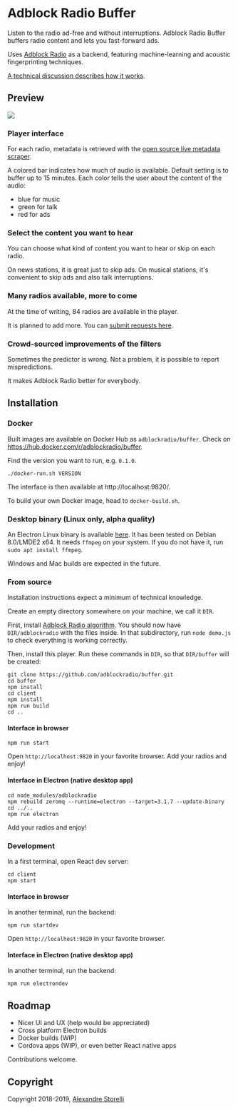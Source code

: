 # Adblock Radio Buffer
Listen to the radio ad-free and without interruptions.
Adblock Radio Buffer buffers radio content and lets you fast-forward ads.

Uses [Adblock Radio](https://github.com/adblockradio/adblockradio) as a backend, featuring machine-learning and acoustic fingerprinting techniques.

[A technical discussion describes how it works](https://www.adblockradio.com/blog/2018/11/15/designing-audio-ad-block-radio-podcast/).

## Preview

![](doc/abr-buffer.png)

### Player interface

For each radio, metadata is retrieved with the [open source live metadata scraper](https://github.com/adblockradio/webradio-metadata).

A colored bar indicates how much of audio is available. Default setting is to buffer up to 15 minutes.
Each color tells the user about the content of the audio:
- blue for music
- green for talk
- red for ads

### Select the content you want to hear

You can choose what kind of content you want to hear or skip on each radio.

On news stations, it is great just to skip ads.
On musical stations, it's convenient to skip ads and also talk interruptions.

### Many radios available, more to come

At the time of writing, 84 radios are available in the player.

It is planned to add more. You can [submit requests here](https://github.com/adblockradio/available-models/).

### Crowd-sourced improvements of the filters

Sometimes the predictor is wrong. Not a problem, it is possible to report mispredictions.

It makes Adblock Radio better for everybody.

## Installation

### Docker
Built images are available on Docker Hub as `adblockradio/buffer`. Check on https://hub.docker.com/r/adblockradio/buffer.

Find the version you want to run, e.g. `0.1.0`.

```
./docker-run.sh VERSION
```

The interface is then available at http://localhost:9820/.

To build your own Docker image, head to `docker-build.sh`.

### Desktop binary (Linux only, alpha quality)
An Electron Linux binary is available [here](http://cdn.s00.adblockradio.com/ABR-Buffer-v1.0.tar.gz).
It has been tested on Debian 8.0/LMDE2 x64.
It needs `ffmpeg` on your system. If you do not have it, run `sudo apt install ffmpeg`.

Windows and Mac builds are expected in the future.

### From source
Installation instructions expect a minimum of technical knowledge.

Create an empty directory somewhere on your machine, we call it `DIR`.

First, install [Adblock Radio algorithm](https://github.com/adblockradio/adblockradio). You should now have `DIR/adblockradio` with the files inside. In that subdirectory, run `node demo.js` to check everything is working correctly.

Then, install this player. Run these commands in `DIR`, so that `DIR/buffer` will be created:
```
git clone https://github.com/adblockradio/buffer.git
cd buffer
npm install
cd client
npm install
npm run build
cd ..
```

#### Interface in browser
```
npm run start
```
Open `http://localhost:9820` in your favorite browser.
Add your radios and enjoy!

#### Interface in Electron (native desktop app)
```
cd node_modules/adblockradio
npm rebuild zeromq --runtime=electron --target=3.1.7 --update-binary
cd ../..
npm run electron
```
Add your radios and enjoy!


### Development

In a first terminal, open React dev server:
```
cd client
npm start
```

#### Interface in browser
In another terminal, run the backend:
```
npm run startdev
```
Open `http://localhost:9820` in your favorite browser.

#### Interface in Electron (native desktop app)
In another terminal, run the backend:
```
npm run electrondev
```

## Roadmap

- Nicer UI and UX (help would be appreciated)
- Cross platform Electron builds
- Docker builds (WIP)
- Cordova apps (WIP), or even better React native apps

Contributions welcome.

## Copyright

Copyright 2018-2019, [Alexandre Storelli](https://github.com/dest4)
